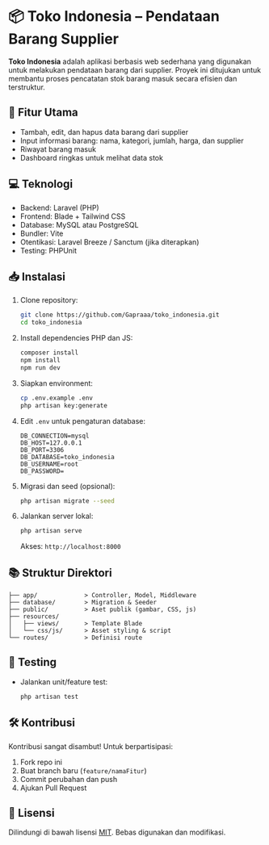 
# 📦 Toko Indonesia – Pendataan Barang Supplier

**Toko Indonesia** adalah aplikasi berbasis web sederhana yang digunakan untuk melakukan pendataan barang dari supplier. Proyek ini ditujukan untuk membantu proses pencatatan stok barang masuk secara efisien dan terstruktur.

## 🎯 Fitur Utama

- Tambah, edit, dan hapus data barang dari supplier
- Input informasi barang: nama, kategori, jumlah, harga, dan supplier
- Riwayat barang masuk
- Dashboard ringkas untuk melihat data stok

## 💻 Teknologi

- Backend: Laravel (PHP)  
- Frontend: Blade + Tailwind CSS  
- Database: MySQL atau PostgreSQL  
- Bundler: Vite  
- Otentikasi: Laravel Breeze / Sanctum (jika diterapkan)  
- Testing: PHPUnit

## 📥 Instalasi

1. Clone repository:  
   ```bash
   git clone https://github.com/Gapraaa/toko_indonesia.git
   cd toko_indonesia
   ```
2. Install dependencies PHP dan JS:  
   ```bash
   composer install
   npm install
   npm run dev
   ```
3. Siapkan environment:  
   ```bash
   cp .env.example .env
   php artisan key:generate
   ```
4. Edit `.env` untuk pengaturan database:
   ```dotenv
   DB_CONNECTION=mysql
   DB_HOST=127.0.0.1
   DB_PORT=3306
   DB_DATABASE=toko_indonesia
   DB_USERNAME=root
   DB_PASSWORD=
   ```
5. Migrasi dan seed (opsional):
   ```bash
   php artisan migrate --seed
   ```
6. Jalankan server lokal:
   ```bash
   php artisan serve
   ```
   Akses: `http://localhost:8000`

## 📚 Struktur Direktori

```
├── app/             > Controller, Model, Middleware
├── database/        > Migration & Seeder
├── public/          > Aset publik (gambar, CSS, js)
├── resources/
│   ├── views/       > Template Blade
│   └── css/js/      > Asset styling & script
└── routes/          > Definisi route
```

## 🧪 Testing

- Jalankan unit/feature test:
  ```bash
  php artisan test
  ```

## 🛠 Kontribusi

Kontribusi sangat disambut! Untuk berpartisipasi:
1. Fork repo ini  
2. Buat branch baru (`feature/namaFitur`)  
3. Commit perubahan dan push  
4. Ajukan Pull Request

## 📄 Lisensi

Dilindungi di bawah lisensi [MIT](LICENSE). Bebas digunakan dan modifikasi.
